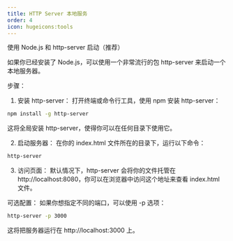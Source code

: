 ```yaml
---
title: HTTP Server 本地服务
order: 4
icon: hugeicons:tools
---
```



使用 Node.js 和 http-server 启动（推荐）
   
如果你已经安装了 Node.js，可以使用一个非常流行的包 http-server 来启动一个本地服务器。

步骤：
1. 安装 http-server： 打开终端或命令行工具，使用 npm 安装 http-server：

```bash
npm install -g http-server
```

这将全局安装 http-server，使得你可以在任何目录下使用它。

2. 启动服务器： 在你的 index.html 文件所在的目录下，运行以下命令：

```bash
http-server
```

3. 访问页面： 默认情况下，http-server 会将你的文件托管在 http://localhost:8080，你可以在浏览器中访问这个地址来查看 index.html 文件。

可选配置：
如果你想指定不同的端口，可以使用 -p 选项：

```bash
http-server -p 3000
```

这将把服务器运行在 http://localhost:3000 上。

